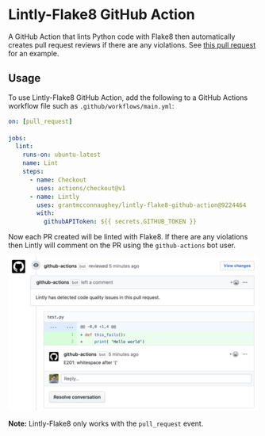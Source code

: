 # Lintly-Flake8 GitHub Action

A GitHub Action that lints Python code with Flake8 then automatically creates pull request reviews if there are any violations. See [this pull request](https://github.com/grantmcconnaughey/lintly-flake8-github-action/pull/1#pullrequestreview-338419294) for an example.

## Usage

To use Lintly-Flake8 GitHub Action, add the following to a GitHub Actions workflow file such as `.github/workflows/main.yml`:

```yaml
on: [pull_request]

jobs:
  lint:
    runs-on: ubuntu-latest
    name: Lint
    steps:
      - name: Checkout
        uses: actions/checkout@v1
      - name: Lintly
        uses: grantmcconnaughey/lintly-flake8-github-action@9224464
        with:
          githubAPIToken: ${{ secrets.GITHUB_TOKEN }}
```

Now each PR created will be linted with Flake8. If there are any violations then Lintly will comment on the PR using the `github-actions` bot user.

![Lintly example](example.png)

**Note:** Lintly-Flake8 only works with the `pull_request` event.
